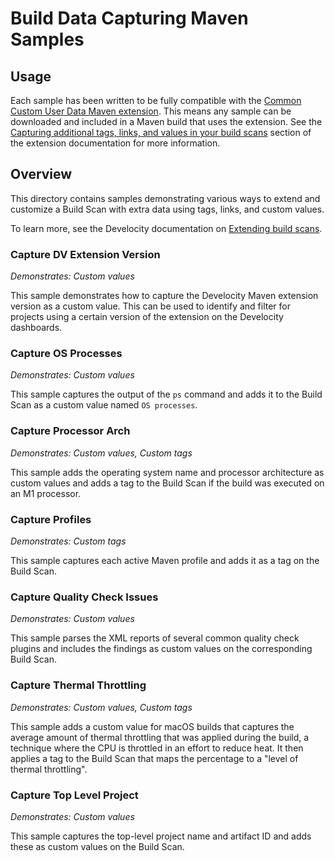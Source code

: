 # Build Data Capturing Maven Samples

## Usage

Each sample has been written to be fully compatible with
the [Common Custom User Data Maven extension](https://github.com/gradle/common-custom-user-data-maven-extension). This
means any sample can be downloaded and included in a Maven build that uses the extension. See
the [Capturing additional tags, links, and values in your build scans](https://github.com/gradle/common-custom-user-data-maven-extension#capturing-additional-tags-links-and-values-in-your-build-scans)
section of the extension documentation for more information.

## Overview

This directory contains samples demonstrating various ways to extend and customize a Build Scan with extra data using 
tags, links, and custom values.

To learn more, see the Develocity documentation
on [Extending build scans](https://docs.gradle.com/enterprise/maven-extension/#extending_build_scans).

### Capture DV Extension Version

_Demonstrates: Custom values_

This sample demonstrates how to capture the Develocity Maven extension version as a custom value. This can be 
used to identify and filter for projects using a certain version of the extension on the Develocity dashboards.

### Capture OS Processes

_Demonstrates: Custom values_

This sample captures the output of the `ps` command and adds it to the Build Scan as a custom value named
`OS processes`.

### Capture Processor Arch

_Demonstrates: Custom values, Custom tags_

This sample adds the operating system name and processor architecture as custom values and adds a tag to the Build Scan
if the build was executed on an M1 processor.

### Capture Profiles

_Demonstrates: Custom tags_

This sample captures each active Maven profile and adds it as a tag on the Build Scan. 

### Capture Quality Check Issues

_Demonstrates: Custom values_

This sample parses the XML reports of several common quality check plugins and includes the findings as custom values on
the corresponding Build Scan.

### Capture Thermal Throttling

_Demonstrates: Custom values, Custom tags_

This sample adds a custom value for macOS builds that captures the average amount of thermal throttling that was 
applied during the build, a technique where the CPU is throttled in an effort to reduce heat. It then applies a tag to 
the Build Scan that maps the percentage to a "level of thermal throttling".

### Capture Top Level Project

_Demonstrates: Custom values_

This sample captures the top-level project name and artifact ID and adds these as custom values on the Build Scan.
